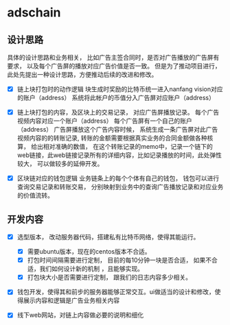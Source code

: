 # adschain 
## 设计思路
具体的设计思路和业务相关， 比如广告主签合同时，是否对广告播放的广告屏有要求， 以及每个广告屏的播放对应广告价值是否一致。
但是为了推动项目进行，此处先提出一种设计思路，方便推动后续的改进和修改。

- [x] 链上块打包时的动作逻辑
块生成时奖励的比特币统一进入nanfang vision对应的账户（address）
系统将此帐户的币值分入广告屏对应账户（address）

- [x] 链上块打包的内容，及区块上的交易记录， 对应广告屏播放记录。
每个广告视频内容对应一个账户（address）
每个广告屏有一个自己的账户（address）
广告屏播放这个广告内容时候， 系统生成一条广告屏对此广告视频内容的的转账记录, 转账的金额需要根据真实业务的合同金额做各种核算， 给出相对准确的数值， 
在这个转账记录的memo中，记录一个链下的web链接，此web链接记录所有的详细内容，比如记录播放的时间，此处弹性较大， 可以做较多的延伸开发。

- [x] 区块链对应的钱包逻辑
业务链条上的每个个体有自己的钱包， 钱包可以进行查询交易记录和转账交易， 分别映射到业务中的查询广告播放记录和对应业务的价值流转。

## 开发内容

- [x] 选型版本， 改动服务器代码，搭建私有比特币网络，使得其能运行。
   - [x] 需要ubuntu版本，现在的centos版本不合适。
   - [x] 打包时间间隔需要进行定制， 目前的每10分钟一块是否合适， 如果不合适，我们如何设计新的机制 ，且能够实现。
   - [x] 打包块大小是否需要进行定制， 跟我们的日志内容多少相关。
   
- [x] 钱包开发，使得其和前步的服务器能够正常交互。ui做适当的设计和修改，使得展示内容和逻辑是广告业务相关内容

- [x] 线下web网站，对链上内容做必要的说明和细化
